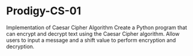 # Prodigy-CS-01
Implementation of Caesar Cipher Algorithm Create a Python program that can encrypt and decrypt text using the Caesar Cipher algorithm. Allow users to input a message and a shift value to perform encryption and decryption.
